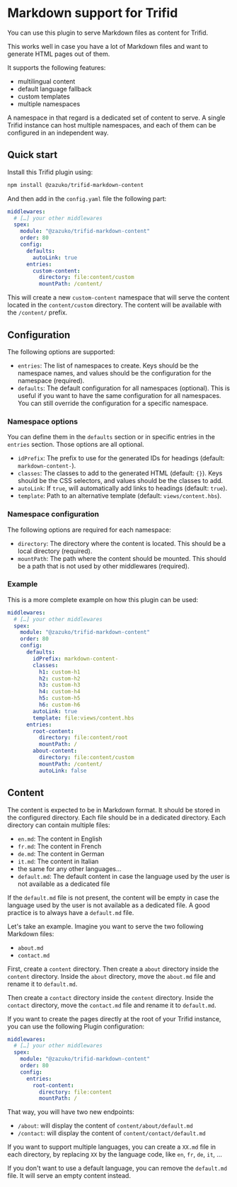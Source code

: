 # Markdown support for Trifid

You can use this plugin to serve Markdown files as content for Trifid.

This works well in case you have a lot of Markdown files and want to generate HTML pages out of them.

It supports the following features:

- multilingual content
- default language fallback
- custom templates
- multiple namespaces

A namespace in that regard is a dedicated set of content to serve.
A single Trifid instance can host multiple namespaces, and each of them can be configured in an independent way.

## Quick start

Install this Trifid plugin using:

```sh
npm install @zazuko/trifid-markdown-content
```

And then add in the `config.yaml` file the following part:

```yaml
middlewares:
  # […] your other middlewares
  spex:
    module: "@zazuko/trifid-markdown-content"
    order: 80
    config:
      defaults:
        autoLink: true
      entries:
        custom-content:
          directory: file:content/custom
          mountPath: /content/
```

This will create a new `custom-content` namespace that will serve the content located in the `content/custom` directory.
The content will be available with the `/content/` prefix.

## Configuration

The following options are supported:

- `entries`: The list of namespaces to create. Keys should be the namespace names, and values should be the configuration for the namespace (required).
- `defaults`: The default configuration for all namespaces (optional). This is useful if you want to have the same configuration for all namespaces. You can still override the configuration for a specific namespace.

### Namespace options

You can define them in the `defaults` section or in specific entries in the `entries` section.
Those options are all optional.

- `idPrefix`: The prefix to use for the generated IDs for headings (default: `markdown-content-`).
- `classes`: The classes to add to the generated HTML (default: `{}`). Keys should be the CSS selectors, and values should be the classes to add.
- `autoLink`: If `true`, will automatically add links to headings (default: `true`).
- `template`: Path to an alternative template (default: `views/content.hbs`).

### Namespace configuration

The following options are required for each namespace:

- `directory`: The directory where the content is located. This should be a local directory (required).
- `mountPath`: The path where the content should be mounted. This should be a path that is not used by other middlewares (required).

### Example

This is a more complete example on how this plugin can be used:

```yaml
middlewares:
  # […] your other middlewares
  spex:
    module: "@zazuko/trifid-markdown-content"
    order: 80
    config:
      defaults:
        idPrefix: markdown-content-
        classes:
          h1: custom-h1
          h2: custom-h2
          h3: custom-h3
          h4: custom-h4
          h5: custom-h5
          h6: custom-h6
        autoLink: true
        template: file:views/content.hbs
      entries:
        root-content:
          directory: file:content/root
          mountPath: /
        about-content:
          directory: file:content/custom
          mountPath: /content/
          autoLink: false
```

## Content

The content is expected to be in Markdown format.
It should be stored in the configured directory.
Each file should be in a dedicated directory.
Each directory can contain multiple files:

- `en.md`: The content in English
- `fr.md`: The content in French
- `de.md`: The content in German
- `it.md`: The content in Italian
- the same for any other languages…
- `default.md`: The default content in case the language used by the user is not available as a dedicated file

If the `default.md` file is not present, the content will be empty in case the language used by the user is not available as a dedicated file.
A good practice is to always have a `default.md` file.

Let's take an example.
Imagine you want to serve the two following Markdown files:

- `about.md`
- `contact.md`

First, create a `content` directory.
Then create a `about` directory inside the `content` directory.
Inside the `about` directory, move the `about.md` file and rename it to `default.md`.

Then create a `contact` directory inside the `content` directory.
Inside the `contact` directory, move the `contact.md` file and rename it to `default.md`.

If you want to create the pages directly at the root of your Trifid instance, you can use the following Plugin configuration:

```yaml
middlewares:
  # […] your other middlewares
  spex:
    module: "@zazuko/trifid-markdown-content"
    order: 80
    config:
      entries:
        root-content:
          directory: file:content
          mountPath: /
```

That way, you will have two new endpoints:

- `/about`: will display the content of `content/about/default.md`
- `/contact`: will display the content of `content/contact/default.md`

If you want to support multiple languages, you can create a `XX.md` file in each directory, by replacing `XX` by the language code, like `en`, `fr`, `de`, `it`, …

If you don't want to use a default language, you can remove the `default.md` file.
It will serve an empty content instead.
